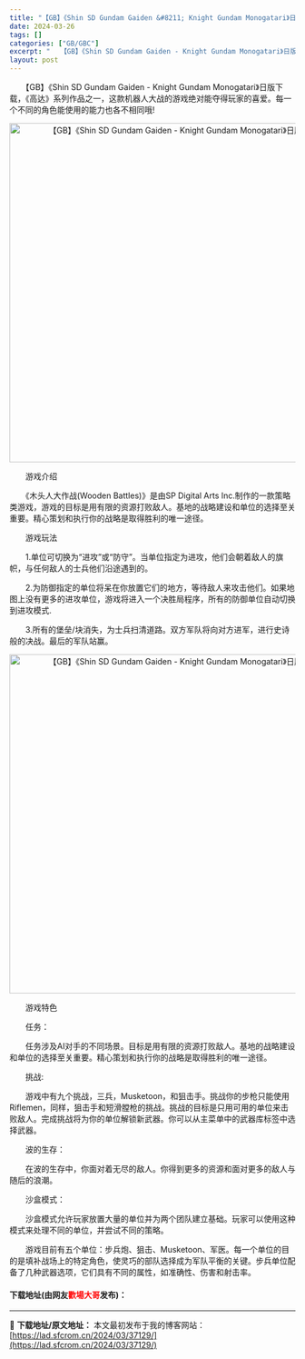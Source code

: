 ```yaml
---
title: "【GB】《Shin SD Gundam Gaiden &#8211; Knight Gundam Monogatari》日版下载"
date: 2024-03-26
tags: []
categories: ["GB/GBC"]
excerpt: "　　【GB】《Shin SD Gundam Gaiden - Knight Gundam Monogatari》日版下载，《高达》系列作品之一，这款机器人大战的游戏绝对能夺得玩家的喜爱。每一个不同的角色能使用的能力也各不相同哦! 　　游戏介绍 　　《木头人大作战(Wooden Battles)》是由&hellip;"
layout: post
---
```


 <p>　　【GB】《Shin SD Gundam Gaiden - Knight Gundam Monogatari》日版下载，《高达》系列作品之一，这款机器人大战的游戏绝对能夺得玩家的喜爱。每一个不同的角色能使用的能力也各不相同哦!</p> <p align="center"><img align="" border="0" src="https://lad.sfcrom.cn/wp-content/uploads/2024/03/20240326_660283b88631c.png" width="597" alt="【GB】《Shin SD Gundam Gaiden - Knight Gundam Monogatari》日版下载" /></p> <p>　　游戏介绍</p> <p>　　《木头人大作战(Wooden Battles)》是由SP Digital Arts Inc.制作的一款策略类游戏，游戏的目标是用有限的资源打败敌人。基地的战略建设和单位的选择至关重要。精心策划和执行你的战略是取得胜利的唯一途径。</p> <p>　　游戏玩法</p> <p>　　1.单位可切换为&ldquo;进攻&rdquo;或&ldquo;防守&rdquo;。当单位指定为进攻，他们会朝着敌人的旗帜，与任何敌人的士兵他们沿途遇到的。</p> <p>　　2.为防御指定的单位将呆在你放置它们的地方，等待敌人来攻击他们。如果地图上没有更多的进攻单位，游戏将进入一个决胜局程序，所有的防御单位自动切换到进攻模式.</p> <p>　　3.所有的堡垒/块消失，为士兵扫清道路。双方军队将向对方进军，进行史诗般的决战。最后的军队站赢。</p> <p align="center"><img align="" border="0" src="https://lad.sfcrom.cn/wp-content/uploads/2024/03/20240326_660283b9e89b9.png" width="597" alt="【GB】《Shin SD Gundam Gaiden - Knight Gundam Monogatari》日版下载" /></p> <p>　　游戏特色</p> <p>　　任务：</p> <p>　　任务涉及AI对手的不同场景。目标是用有限的资源打败敌人。基地的战略建设和单位的选择至关重要。精心策划和执行你的战略是取得胜利的唯一途径。</p> <p>　　挑战:</p> <p>　　游戏中有九个挑战，三兵，Musketoon，和狙击手。挑战你的步枪只能使用Riflemen，同样，狙击手和短滑膛枪的挑战。挑战的目标是只用可用的单位来击败敌人。完成挑战将为你的单位解锁新武器。你可以从主菜单中的武器库标签中选择武器。</p> <p>　　波的生存：</p> <p>　　在波的生存中，你面对着无尽的敌人。你得到更多的资源和面对更多的敌人与随后的浪潮。</p> <p>　　沙盒模式：</p> <p>　　沙盒模式允许玩家放置大量的单位并为两个团队建立基础。玩家可以使用这种模式来处理不同的单位，并尝试不同的策略。</p> <p>　　游戏目前有五个单位：步兵炮、狙击、Musketoon、军医。每一个单位的目的是填补战场上的特定角色，使灵巧的部队选择成为军队平衡的关键。步兵单位配备了几种武器选项，它们具有不同的属性，如准确性、伤害和射击率。</p> <p><h4>下载地址(由网友<font color="red">歡場大哥</font>发布)：</h4></p> 

---
📖 **下载地址/原文地址：** 本文最初发布于我的博客网站：[https://lad.sfcrom.cn/2024/03/37129/](https://lad.sfcrom.cn/2024/03/37129/)
